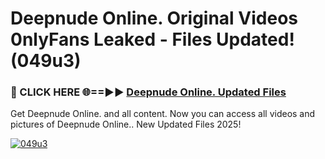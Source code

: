 # Deepnude Online. Original Videos 0nlyFans Leaked - Files Updated! (049u3)

<h3>🔴 CLICK HERE 🌐==►► <a href="https://tinyurl.com/y5r63du9" rel="nofollow">Deepnude Online. Updated Files</a></h3>

Get Deepnude Online. and all content. Now you can access all videos and pictures of Deepnude Online.. New Updated Files 2025!

[![049u3](https://i.imgur.com/UVo9nyh.gif)](https://tinyurl.com/y5r63du9)